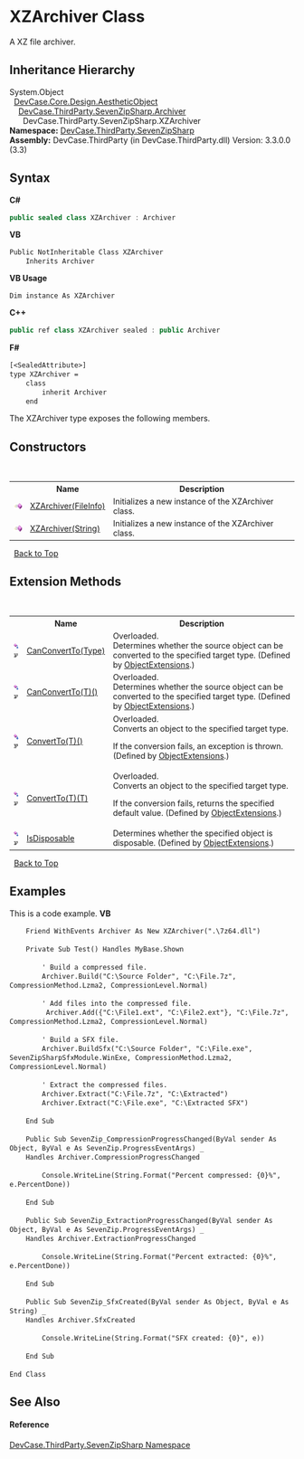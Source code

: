 # XZArchiver Class
 

A XZ file archiver.


## Inheritance Hierarchy
System.Object<br />&nbsp;&nbsp;<a href="T_DevCase_Core_Design_AestheticObject">DevCase.Core.Design.AestheticObject</a><br />&nbsp;&nbsp;&nbsp;&nbsp;<a href="T_DevCase_ThirdParty_SevenZipSharp_Archiver">DevCase.ThirdParty.SevenZipSharp.Archiver</a><br />&nbsp;&nbsp;&nbsp;&nbsp;&nbsp;&nbsp;DevCase.ThirdParty.SevenZipSharp.XZArchiver<br />
**Namespace:**&nbsp;<a href="N_DevCase_ThirdParty_SevenZipSharp">DevCase.ThirdParty.SevenZipSharp</a><br />**Assembly:**&nbsp;DevCase.ThirdParty (in DevCase.ThirdParty.dll) Version: 3.3.0.0 (3.3)

## Syntax

**C#**<br />
``` C#
public sealed class XZArchiver : Archiver
```

**VB**<br />
``` VB
Public NotInheritable Class XZArchiver
	Inherits Archiver
```

**VB Usage**<br />
``` VB Usage
Dim instance As XZArchiver
```

**C++**<br />
``` C++
public ref class XZArchiver sealed : public Archiver
```

**F#**<br />
``` F#
[<SealedAttribute>]
type XZArchiver =  
    class
        inherit Archiver
    end
```

The XZArchiver type exposes the following members.


## Constructors
&nbsp;<table><tr><th></th><th>Name</th><th>Description</th></tr><tr><td>![Public method](media/pubmethod.gif "Public method")</td><td><a href="M_DevCase_ThirdParty_SevenZipSharp_XZArchiver__ctor">XZArchiver(FileInfo)</a></td><td>
Initializes a new instance of the XZArchiver class.</td></tr><tr><td>![Public method](media/pubmethod.gif "Public method")</td><td><a href="M_DevCase_ThirdParty_SevenZipSharp_XZArchiver__ctor_1">XZArchiver(String)</a></td><td>
Initializes a new instance of the XZArchiver class.</td></tr></table>&nbsp;
<a href="#xzarchiver-class">Back to Top</a>

## Extension Methods
&nbsp;<table><tr><th></th><th>Name</th><th>Description</th></tr><tr><td>![Public Extension Method](media/pubextension.gif "Public Extension Method")![Code example](media/CodeExample.png "Code example")</td><td><a href="M_DevCase_Core_Extensions_Object_ObjectExtensions_CanConvertTo">CanConvertTo(Type)</a></td><td>Overloaded.  
Determines whether the source object can be converted to the specified target type.
 (Defined by <a href="T_DevCase_Core_Extensions_Object_ObjectExtensions">ObjectExtensions</a>.)</td></tr><tr><td>![Public Extension Method](media/pubextension.gif "Public Extension Method")![Code example](media/CodeExample.png "Code example")</td><td><a href="M_DevCase_Core_Extensions_Object_ObjectExtensions_CanConvertTo__1">CanConvertTo(T)()</a></td><td>Overloaded.  
Determines whether the source object can be converted to the specified target type.
 (Defined by <a href="T_DevCase_Core_Extensions_Object_ObjectExtensions">ObjectExtensions</a>.)</td></tr><tr><td>![Public Extension Method](media/pubextension.gif "Public Extension Method")![Code example](media/CodeExample.png "Code example")</td><td><a href="M_DevCase_Core_Extensions_Object_ObjectExtensions_ConvertTo__1">ConvertTo(T)()</a></td><td>Overloaded.  
Converts an object to the specified target type. 

 If the conversion fails, an exception is thrown.
 (Defined by <a href="T_DevCase_Core_Extensions_Object_ObjectExtensions">ObjectExtensions</a>.)</td></tr><tr><td>![Public Extension Method](media/pubextension.gif "Public Extension Method")![Code example](media/CodeExample.png "Code example")</td><td><a href="M_DevCase_Core_Extensions_Object_ObjectExtensions_ConvertTo__1_1">ConvertTo(T)(T)</a></td><td>Overloaded.  
Converts an object to the specified target type. 

 If the conversion fails, returns the specified default value.
 (Defined by <a href="T_DevCase_Core_Extensions_Object_ObjectExtensions">ObjectExtensions</a>.)</td></tr><tr><td>![Public Extension Method](media/pubextension.gif "Public Extension Method")![Code example](media/CodeExample.png "Code example")</td><td><a href="M_DevCase_Core_Extensions_Object_ObjectExtensions_IsDisposable">IsDisposable</a></td><td>
Determines whether the specified object is disposable.
 (Defined by <a href="T_DevCase_Core_Extensions_Object_ObjectExtensions">ObjectExtensions</a>.)</td></tr></table>&nbsp;
<a href="#xzarchiver-class">Back to Top</a>

## Examples
This is a code example. 
**VB**<br />
``` VB
    Friend WithEvents Archiver As New XZArchiver(".\7z64.dll")

    Private Sub Test() Handles MyBase.Shown

        ' Build a compressed file.
        Archiver.Build("C:\Source Folder", "C:\File.7z", CompressionMethod.Lzma2, CompressionLevel.Normal)

        ' Add files into the compressed file.
         Archiver.Add({"C:\File1.ext", "C:\File2.ext"}, "C:\File.7z", CompressionMethod.Lzma2, CompressionLevel.Normal)

        ' Build a SFX file.
        Archiver.BuildSfx("C:\Source Folder", "C:\File.exe", SevenZipSharpSfxModule.WinExe, CompressionMethod.Lzma2, CompressionLevel.Normal)

        ' Extract the compressed files.
        Archiver.Extract("C:\File.7z", "C:\Extracted")
        Archiver.Extract("C:\File.exe", "C:\Extracted SFX")

    End Sub

    Public Sub SevenZip_CompressionProgressChanged(ByVal sender As Object, ByVal e As SevenZip.ProgressEventArgs) _
    Handles Archiver.CompressionProgressChanged

        Console.WriteLine(String.Format("Percent compressed: {0}%", e.PercentDone))

    End Sub

    Public Sub SevenZip_ExtractionProgressChanged(ByVal sender As Object, ByVal e As SevenZip.ProgressEventArgs) _
    Handles Archiver.ExtractionProgressChanged

        Console.WriteLine(String.Format("Percent extracted: {0}%", e.PercentDone))

    End Sub

    Public Sub SevenZip_SfxCreated(ByVal sender As Object, ByVal e As String) _
    Handles Archiver.SfxCreated

        Console.WriteLine(String.Format("SFX created: {0}", e))

    End Sub

End Class
```


## See Also


#### Reference
<a href="N_DevCase_ThirdParty_SevenZipSharp">DevCase.ThirdParty.SevenZipSharp Namespace</a><br />